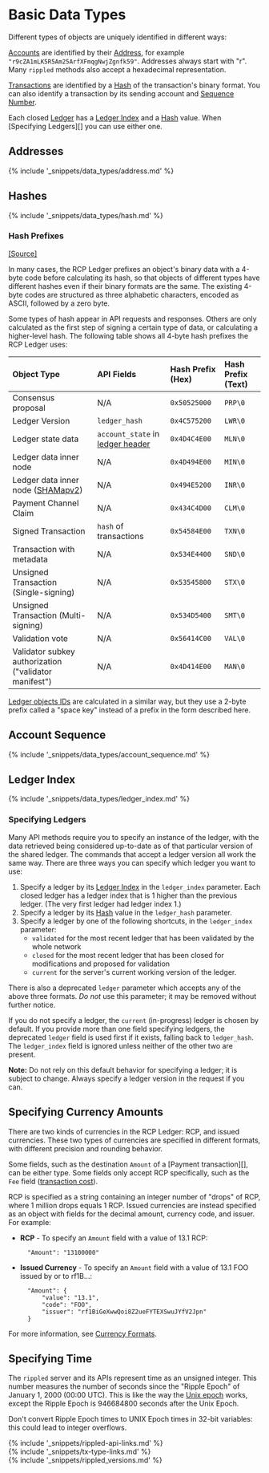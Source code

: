 # Basic Data Types

Different types of objects are uniquely identified in different ways:

[Accounts](accounts.html) are identified by their [Address][], for example `"r9cZA1mLK5R5Am25ArfXFmqgNwjZgnfk59"`. Addresses always start with "r". Many `rippled` methods also accept a hexadecimal representation.

[Transactions](transaction-formats.html) are identified by a [Hash][] of the transaction's binary format. You can also identify a transaction by its sending account and [Sequence Number][].

Each closed [Ledger](ledger-data-formats.html) has a [Ledger Index][] and a [Hash][] value. When [Specifying Ledgers][] you can use either one.

## Addresses
[Address]: #addresses

{% include '_snippets/data_types/address.md' %}
<!--{#_ #}-->


## Hashes
[Hash]: #hashes

{% include '_snippets/data_types/hash.md' %}
<!--{#_ #}-->

### Hash Prefixes
[[Source]](https://github.com/ripple/rippled/blob/master/src/ripple/protocol/HashPrefix.h "Source")

In many cases, the RCP Ledger prefixes an object's binary data with a 4-byte code before calculating its hash, so that objects of different types have different hashes even if their binary formats are the same. The existing 4-byte codes are structured as three alphabetic characters, encoded as ASCII, followed by a zero byte.

Some types of hash appear in API requests and responses. Others are only calculated as the first step of signing a certain type of data, or calculating a higher-level hash. The following table shows all 4-byte hash prefixes the RCP Ledger uses:

| Object Type                           | API Fields                           | Hash Prefix (Hex) | Hash Prefix (Text) |
|:--------------------------------------|:-------------------------------------|:------------------|:--|
| Consensus proposal                    | N/A                                  | `0x50525000`      | `PRP\0` |
| Ledger Version                        | `ledger_hash`                        | `0x4C575200`      | `LWR\0` |
| Ledger state data                     | `account_state` in [ledger header][] | `0x4D4C4E00`      | `MLN\0` |
| Ledger data inner node                | N/A                                  | `0x4D494E00`      | `MIN\0` |
| Ledger data inner node ([SHAMapv2][]) | N/A                                  | `0x494E5200`      | `INR\0` |
| Payment Channel Claim                 | N/A                                  | `0x434C4D00`      | `CLM\0` |
| Signed Transaction                    | `hash` of transactions               | `0x54584E00`      | `TXN\0` |
| Transaction with metadata             | N/A                                  | `0x534E4400`      | `SND\0` |
| Unsigned Transaction (Single-signing) | N/A                                  | `0x53545800`      | `STX\0` |
| Unsigned Transaction (Multi-signing)  | N/A                                  | `0x534D5400`      | `SMT\0` |
| Validation vote                       | N/A                                  | `0x56414C00`      | `VAL\0` |
| Validator subkey authorization ("validator manifest") | N/A                  | `0x4D414E00`      | `MAN\0` |

[ledger header]: ledger-header.html
[SHAMapv2]: known-amendments.html#shamapv2

[Ledger objects IDs](ledger-object-ids.html) are calculated in a similar way, but they use a 2-byte prefix called a "space key" instead of a prefix in the form described here.


## Account Sequence
[Sequence Number]: #account-sequence

{% include '_snippets/data_types/account_sequence.md' %}
<!--{#_ #}-->


## Ledger Index
[Ledger Index]: #ledger-index

{% include '_snippets/data_types/ledger_index.md' %}
<!--{#_ #}-->


### Specifying Ledgers

Many API methods require you to specify an instance of the ledger, with the data retrieved being considered up-to-date as of that particular version of the shared ledger. The commands that accept a ledger version all work the same way. There are three ways you can specify which ledger you want to use:

1. Specify a ledger by its [Ledger Index][] in the `ledger_index` parameter. Each closed ledger has a ledger index that is 1 higher than the previous ledger. (The very first ledger had ledger index 1.)
2. Specify a ledger by its [Hash][] value in the `ledger_hash` parameter.
3. Specify a ledger by one of the following shortcuts, in the `ledger_index` parameter:
    * `validated` for the most recent ledger that has been validated by the whole network
    * `closed` for the most recent ledger that has been closed for modifications and proposed for validation
    * `current` for the server's current working version of the ledger.

There is also a deprecated `ledger` parameter which accepts any of the above three formats. *Do not* use this parameter; it may be removed without further notice.

If you do not specify a ledger, the `current` (in-progress) ledger is chosen by default. If you provide more than one field specifying ledgers, the deprecated `ledger` field is used first if it exists, falling back to `ledger_hash`. The `ledger_index` field is ignored unless neither of the other two are present.

**Note:** Do not rely on this default behavior for specifying a ledger; it is subject to change. Always specify a ledger version in the request if you can.


## Specifying Currency Amounts

There are two kinds of currencies in the RCP Ledger: RCP, and issued currencies. These two types of currencies are specified in different formats, with different precision and rounding behavior.

Some fields, such as the destination `Amount` of a [Payment transaction][], can be either type. Some fields only accept RCP specifically, such as the `Fee` field ([transaction cost](transaction-cost.html)).

RCP is specified as a string containing an integer number of "drops" of RCP, where 1 million drops equals 1 RCP. Issued currencies are instead specified as an object with fields for the decimal amount, currency code, and issuer. For example:

- **RCP** - To specify an `Amount` field with a value of 13.1 RCP:

        "Amount": "13100000"

- **Issued Currency** - To specify an `Amount` field with a value of 13.1 FOO issued by or to rf1B...:

        "Amount": {
            "value": "13.1",
            "code": "FOO",
            "issuer": "rf1BiGeXwwQoi8Z2ueFYTEXSwuJYfV2Jpn"
        }

For more information, see [Currency Formats](currency-formats.html).


## Specifying Time

The `rippled` server and its APIs represent time as an unsigned integer. This number measures the number of seconds since the "Ripple Epoch" of January 1, 2000 (00:00 UTC). This is like the way the [Unix epoch](http://en.wikipedia.org/wiki/Unix_time) works, except the Ripple Epoch is 946684800 seconds after the Unix Epoch.

Don't convert Ripple Epoch times to UNIX Epoch times in 32-bit variables: this could lead to integer overflows.

<!--{# common link defs #}-->
{% include '_snippets/rippled-api-links.md' %}			
{% include '_snippets/tx-type-links.md' %}			
{% include '_snippets/rippled_versions.md' %}
